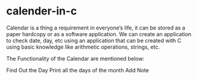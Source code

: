 # calender-in-c
Calendar is a thing a requirement in everyone’s life, it can be stored as a paper hardcopy or as a software application. We can create an application to check date, day, etc using an application that can be created with C using basic knowledge like arithmetic operations, strings, etc.

The Functionality of the Calendar are mentioned below:

Find Out the Day
Print all the days of the month
Add Note
